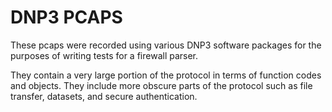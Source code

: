 # DNP3 PCAPS

These pcaps were recorded using various DNP3 software packages for the purposes of writing tests for a firewall parser. 

They contain a very large portion of the protocol in terms of function codes and objects. They include more obscure parts of the protocol 
such as file transfer, datasets, and secure authentication.
